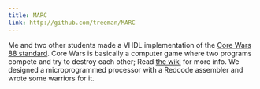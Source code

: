 ```yaml
---
title: MARC
link: http://github.com/treeman/MARC
---
```


Me and two other students made a VHDL implementation of the [Core Wars 88 standard][corewars88]. Core Wars is basically a computer game where two programs compete and try to destroy each other; Read [the wiki][corewarswiki] for more info. We designed a microprogrammed processor with a Redcode assembler and wrote some warriors for it.

[corewarswiki]: http://en.wikipedia.org/wiki/Core_War "Core War"
[corewars88]: http://corewar.co.uk/icws88.txt "The Core Wars 88 standard"

